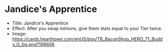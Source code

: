 # Jandice's Apprentice
- Title:  Jandice's Apprentice
- Effect:  After you swap minions, give them stats equal to your Tier twice.
- Image:  https://cards.hearthpwn.com/enUS/bgs/TB_BaconShop_HERO_71_Buddy_G_bg.png?198608
